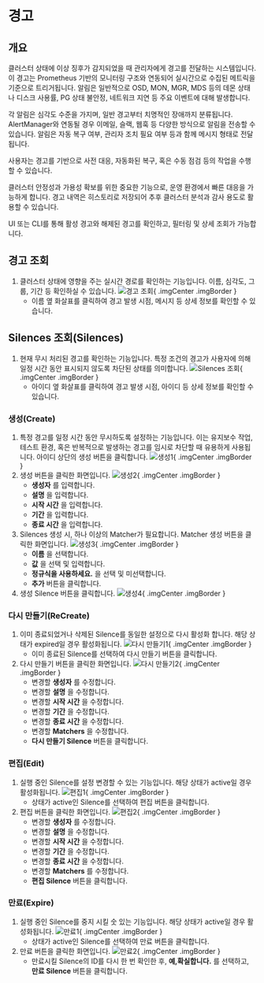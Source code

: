 # 경고
## 개요
클러스터 상태에 이상 징후가 감지되었을 때 관리자에게 경고를 전달하는 시스템입니다.
이 경고는 Prometheus 기반의 모니터링 구조와 연동되어 실시간으로 수집된 메트릭을 기준으로 트리거됩니다.
알림은 일반적으로 OSD, MON, MGR, MDS 등의 데몬 상태나 디스크 사용률, PG 상태 불안정, 네트워크 지연 등 주요 이벤트에 대해 발생합니다.

각 알림은 심각도 수준을 가지며, 일반 경고부터 치명적인 장애까지 분류됩니다.
AlertManager와 연동될 경우 이메일, 슬랙, 웹훅 등 다양한 방식으로 알림을 전송할 수 있습니다.
알림은 자동 복구 여부, 관리자 조치 필요 여부 등과 함께 메시지 형태로 전달됩니다.

사용자는 경고를 기반으로 사전 대응, 자동화된 복구, 혹은 수동 점검 등의 작업을 수행할 수 있습니다.

클러스터 안정성과 가용성 확보를 위한 중요한 기능으로, 운영 환경에서 빠른 대응을 가능하게 합니다.
경고 내역은 히스토리로 저장되어 추후 클러스터 분석과 감사 용도로 활용할 수 있습니다.

UI 또는 CLI를 통해 활성 경고와 해제된 경고를 확인하고, 필터링 및 상세 조회가 가능합니다.

## 경고 조회
1. 클러스터 상태에 영향을 주는 실시간 경로를 확인하는 기능입니다. 이름, 심각도, 그룹, 기간 등 확인하실 수 있습니다.
    ![경고 조회](../../assets/images/admin-guide/glue/cluster/alert/glue-alert-check.png){ .imgCenter .imgBorder }
    - 이름 옆 화살표를 클릭하여 경고 발생 시점, 메시지 등 상세 정보를 확인할 수 있습니다.

## Silences 조회(Silences)
1. 현재 무시 처리된 경고를 확인하는 기능입니다. 특정 조건의 경고가 사용자에 의해 일정 시간 동안 표시되지 않도록 차단된 상태를 의미합니다.
    ![Silences 조회](../../assets/images/admin-guide/glue/cluster/alert/glue-silences-check.png){ .imgCenter .imgBorder }
    - 아이디 옆 화살표를 클릭하여 경고 발생 시점, 아이디 등 상세 정보를 확인할 수 있습니다.

### 생성(Create)
1. 특정 경고를 일정 시간 동안 무시하도록 설정하는 기능입니다. 이는 유지보수 작업, 테스트 환경, 혹은 반복적으로 발생하는 경고를 임시로 차단할 때 유용하게 사용됩니다. 아이디 상단의 생성 버튼을 클릭합니다.
    ![생성1](../../assets/images/admin-guide/glue/cluster/alert/glue-silences-add-1.png){ .imgCenter .imgBorder }
2. 생성 버튼을 클릭한 화면입니다.
    ![생성2](../../assets/images/admin-guide/glue/cluster/alert/glue-silences-add-2.png){ .imgCenter .imgBorder }
    - **생성자** 를 입력합니다.
    - **설명** 을 입력합니다.
    - **시작 시간** 을 입력합니다.
    - **기간** 을 입력합니다.
    - **종료 시간** 을 입력합니다.
3. Silences 생성 시, 하나 이상의 Matcher가 필요합니다. Matcher 생성 버튼을 클릭한 화면입니다.
    ![생성3](../../assets/images/admin-guide/glue/cluster/alert/glue-silences-add-3.png){ .imgCenter .imgBorder }
    - **이름** 을 선택합니다.
    - **값** 을 선택 및 입력합니다.
    - **정규식을 사용하세요.** 을 선택 및 미선택합니다.
    - **추가** 버튼을 클릭합니다.
4. 생성 Silence 버튼을 클릭합니다.
    ![생성4](../../assets/images/admin-guide/glue/cluster/alert/glue-silences-add-4.png){ .imgCenter .imgBorder }

### 다시 만들기(ReCreate)
1. 이미 종료되었거나 삭제된 Silence를 동일한 설정으로 다시 활성화 합니다. 해당 상태가 expired일 경우 활성화됩니다.
    ![다시 만들기1](../../assets/images/admin-guide/glue/cluster/alert/glue-silences-recreate-1.png){ .imgCenter .imgBorder }
    - 이미 종료된 Silence를 선택하여 다시 만들기 버튼을 클릭합니다.
2. 다시 만들기 버튼을 클릭한 화면입니다.
    ![다시 만들기2](../../assets/images/admin-guide/glue/cluster/alert/glue-silences-recreate-2.png){ .imgCenter .imgBorder }
    - 변경할 **생성자** 를 수정합니다.
    - 변경할 **설명** 을 수정합니다.
    - 변경할 **시작 시간** 을 수정합니다.
    - 변경할 **기간** 을 수정합니다.
    - 변경할 **종료 시간** 을 수정합니다.
    - 변경할 **Matchers** 을 수정합니다.
    - **다시 만들기 Silence** 버튼을 클릭합니다.

### 편집(Edit)
1. 실행 중인 Silence를 설정 변경할 수 있는 기능입니다. 해당 상태가 active일 경우 활성화됩니다.
    ![편집1](../../assets/images/admin-guide/glue/cluster/alert/glue-silences-edit-1.png){ .imgCenter .imgBorder }
    - 상태가 active인 Silence를 선택하여 편집 버튼을 클릭합니다.
2. 편집 버튼을 클릭한 화면입니다.
    ![편집2](../../assets/images/admin-guide/glue/cluster/alert/glue-silences-edit-2.png){ .imgCenter .imgBorder }
    - 변경할 **생성자** 를 수정합니다.
    - 변경할 **설명** 을 수정합니다.
    - 변경할 **시작 시간** 을 수정합니다.
    - 변경할 **기간** 을 수정합니다.
    - 변경할 **종료 시간** 을 수정합니다.
    - 변경할 **Matchers** 를 수정합니다.
    - **편집 Silence** 버튼을 클릭합니다.

### 만료(Expire)
1. 실행 중인 Silence를 중지 시킬 숫 있는 기능입니다. 해당 상태가 active일 경우 활성화됩니다.
    ![만료1](../../assets/images/admin-guide/glue/cluster/alert/glue-silences-expire-1.png){ .imgCenter .imgBorder }
    - 상태가 active인 Silence를 선택하여 만료 버튼을 클릭합니다.
2. 만료 버튼을 클릭한 화면입니다.
    ![만료2](../../assets/images/admin-guide/glue/cluster/alert/glue-silences-expire-2.png){ .imgCenter .imgBorder }
    - 만료시킬 Silence의 ID를 다시 한 번 확인한 후, **예,확실합니다.** 를 선택하고, **만료 Silence** 버튼을 클릭합니다.
    